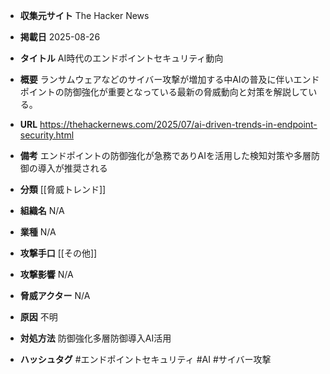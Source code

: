 - **収集元サイト**
The Hacker News

- **掲載日**
2025-08-26

- **タイトル**
AI時代のエンドポイントセキュリティ動向

- **概要**
ランサムウェアなどのサイバー攻撃が増加する中AIの普及に伴いエンドポイントの防御強化が重要となっている最新の脅威動向と対策を解説している。

- **URL**
https://thehackernews.com/2025/07/ai-driven-trends-in-endpoint-security.html

- **備考**
エンドポイントの防御強化が急務でありAIを活用した検知対策や多層防御の導入が推奨される

- **分類**
[[脅威トレンド]]

- **組織名**
N/A

- **業種**
N/A

- **攻撃手口**
[[その他]]

- **攻撃影響**
N/A

- **脅威アクター**
N/A

- **原因**
不明

- **対処方法**
防御強化多層防御導入AI活用

- **ハッシュタグ**
#エンドポイントセキュリティ #AI #サイバー攻撃

